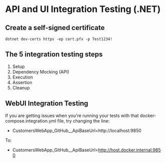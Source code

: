 # API and UI Integration Testing (.NET)

## Create a self-signed certificate
`dotnet dev-certs https -ep cert.pfx -p Test1234!`

## The 5 integration testing steps

1. Setup 
2. Dependency Mocking (API)
3. Execution
4. Assertion
5. Cleanup

## WebUI Integration Testing

If you are getting issues when you're running your tests with that docker-compose.integration.yml file, try changing the line:

- CustomersWebApp_GitHub__ApiBaseUrl=http://localhost:9850

To: 

- CustomersWebApp_GitHub__ApiBaseUrl=http://host.docker.internal:9850


